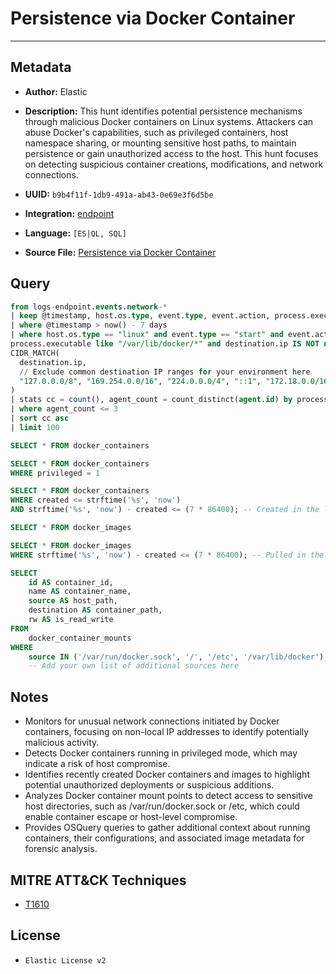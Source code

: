 # Persistence via Docker Container

---

## Metadata

- **Author:** Elastic
- **Description:** This hunt identifies potential persistence mechanisms through malicious Docker containers on Linux systems. Attackers can abuse Docker's capabilities, such as privileged containers, host namespace sharing, or mounting sensitive host paths, to maintain persistence or gain unauthorized access to the host. This hunt focuses on detecting suspicious container creations, modifications, and network connections.

- **UUID:** `b9b4f11f-1db9-491a-ab43-0e69e3f6d5be`
- **Integration:** [endpoint](https://docs.elastic.co/integrations/endpoint)
- **Language:** `[ES|QL, SQL]`
- **Source File:** [Persistence via Docker Container](../queries/persistence_via_malicious_docker_container.toml)

## Query

```sql
from logs-endpoint.events.network-*
| keep @timestamp, host.os.type, event.type, event.action, process.executable, destination.ip, agent.id, process.executable, process.command_line
| where @timestamp > now() - 7 days
| where host.os.type == "linux" and event.type == "start" and event.action == "connection_attempted" and
process.executable like "/var/lib/docker/*" and destination.ip IS NOT null and not 
CIDR_MATCH(
  destination.ip,
  // Exclude common destination IP ranges for your environment here
  "127.0.0.0/8", "169.254.0.0/16", "224.0.0.0/4", "::1", "172.18.0.0/16"
)
| stats cc = count(), agent_count = count_distinct(agent.id) by process.executable, process.command_line, destination.ip
| where agent_count <= 3
| sort cc asc
| limit 100
```

```sql
SELECT * FROM docker_containers
```

```sql
SELECT * FROM docker_containers
WHERE privileged = 1
```

```sql
SELECT * FROM docker_containers
WHERE created <= strftime('%s', 'now')
AND strftime('%s', 'now') - created <= (7 * 86400); -- Created in the last 7 days
```

```sql
SELECT * FROM docker_images
```

```sql
SELECT * FROM docker_images
WHERE strftime('%s', 'now') - created <= (7 * 86400); -- Pulled in the last 7 days
```

```sql
SELECT 
    id AS container_id,
    name AS container_name,
    source AS host_path,
    destination AS container_path,
    rw AS is_read_write
FROM 
    docker_container_mounts
WHERE 
    source IN ('/var/run/docker.sock', '/', '/etc', '/var/lib/docker');
    -- Add your own list of additional sources here
```

## Notes

- Monitors for unusual network connections initiated by Docker containers, focusing on non-local IP addresses to identify potentially malicious activity.
- Detects Docker containers running in privileged mode, which may indicate a risk of host compromise.
- Identifies recently created Docker containers and images to highlight potential unauthorized deployments or suspicious additions.
- Analyzes Docker container mount points to detect access to sensitive host directories, such as /var/run/docker.sock or /etc, which could enable container escape or host-level compromise.
- Provides OSQuery queries to gather additional context about running containers, their configurations, and associated image metadata for forensic analysis.

## MITRE ATT&CK Techniques

- [T1610](https://attack.mitre.org/techniques/T1610)

## License

- `Elastic License v2`
